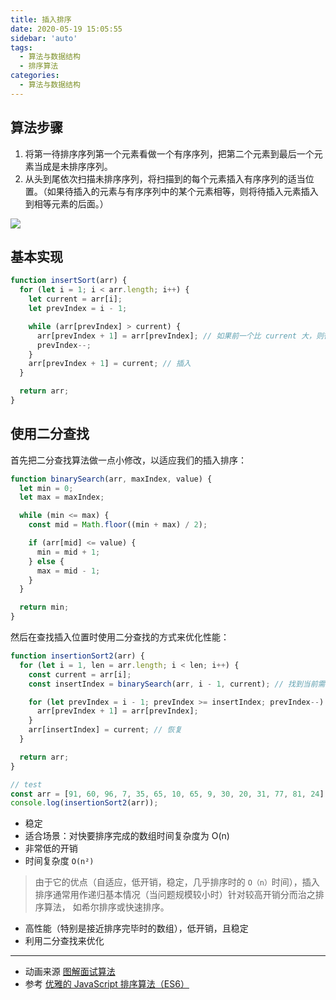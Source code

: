 ```yaml
---
title: 插入排序
date: 2020-05-19 15:05:55
sidebar: 'auto'
tags:
  - 算法与数据结构
  - 排序算法
categories:
  - 算法与数据结构
---
```


## 算法步骤

1. 将第一待排序序列第一个元素看做一个有序序列，把第二个元素到最后一个元素当成是未排序序列。
2. 从头到尾依次扫描未排序序列，将扫描到的每个元素插入有序序列的适当位置。（如果待插入的元素与有序序列中的某个元素相等，则将待插入元素插入到相等元素的后面。）

![](https://gitee.com/alvin0216/cdn/raw/master/images/insertSort.png)

## 基本实现

```js
function insertSort(arr) {
  for (let i = 1; i < arr.length; i++) {
    let current = arr[i];
    let prevIndex = i - 1;

    while (arr[prevIndex] > current) {
      arr[prevIndex + 1] = arr[prevIndex]; // 如果前一个比 current 大，则往后移动一位，prevIndex-- 继续循环
      prevIndex--;
    }
    arr[prevIndex + 1] = current; // 插入
  }

  return arr;
}
```

## 使用二分查找

首先把二分查找算法做一点小修改，以适应我们的插入排序：

```js
function binarySearch(arr, maxIndex, value) {
  let min = 0;
  let max = maxIndex;

  while (min <= max) {
    const mid = Math.floor((min + max) / 2);

    if (arr[mid] <= value) {
      min = mid + 1;
    } else {
      max = mid - 1;
    }
  }

  return min;
}
```

然后在查找插入位置时使用二分查找的方式来优化性能：

```js
function insertionSort2(arr) {
  for (let i = 1, len = arr.length; i < len; i++) {
    const current = arr[i];
    const insertIndex = binarySearch(arr, i - 1, current); // 找到当前需要插入的 index

    for (let prevIndex = i - 1; prevIndex >= insertIndex; prevIndex--) {
      arr[prevIndex + 1] = arr[prevIndex];
    }
    arr[insertIndex] = current; // 恢复
  }

  return arr;
}

// test
const arr = [91, 60, 96, 7, 35, 65, 10, 65, 9, 30, 20, 31, 77, 81, 24];
console.log(insertionSort2(arr));
```

- 稳定
- 适合场景：对快要排序完成的数组时间复杂度为 O(n)
- 非常低的开销
- 时间复杂度 `O(n²)`

> 由于它的优点（自适应，低开销，稳定，几乎排序时的 `O（n）`时间），插入排序通常用作递归基本情况（当问题规模较小时）针对较高开销分而治之排序算法， 如希尔排序或快速排序。

- 高性能（特别是接近排序完毕时的数组），低开销，且稳定
- 利用二分查找来优化

---

- 动画来源 [图解面试算法](https://github.com/MisterBooo/LeetCodeAnimation)
- 参考 [优雅的 JavaScript 排序算法（ES6）](https://juejin.im/post/5ab62ec36fb9a028cf326c49)
